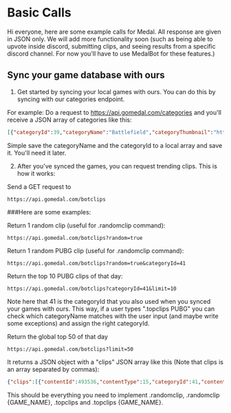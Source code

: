 # Basic Calls
Hi everyone, here are some example calls for Medal. All response are given in JSON only. We will add more functionality soon (such as being able to upvote inside discord, submitting clips, and seeing results from a specific discord channel. For now you'll have to use MedalBot for these features.)


## Sync your game database with ours

1) Get started by syncing your local games with ours. You can do this by syncing with our categories endpoint.

For example: Do a request to https://api.gomedal.com/categories and you'll receive a JSON array of categories like this:

```json
[{"categoryId":39,"categoryName":"Battlefield","categoryThumbnail":"https://static-cdn.jtvnw.net/ttv-boxart/Battlefield%201-52x72.jpg","categoryBackground":"https://static-cdn.jtvnw.net/ttv-boxart/Battlefield%201-52x72.jpg","categoryFollowers":52,"categoryPublishers":1,"isFeatured":1},{"categoryId":41,"categoryName":"PUBG","categoryThumbnail":"https://static-cdn.jtvnw.net/ttv-boxart/PLAYERUNKNOWN%27S%20BATTLEGROUNDS-272x380.jpg","categoryBackground":"https://static-cdn.jtvnw.net/ttv-boxart/PLAYERUNKNOWN%27S%20BATTLEGROUNDS-272x380.jpg","categoryFollowers":104,"categoryPublishers":1,"isFeatured":1}]
```

Simple save the categoryName and the categoryId to a local array and save it. You'll need it later.

2) After you've synced the games, you can request trending clips. This is how it works:

Send a GET request to 

```
https://api.gomedal.com/botclips
```

###Here are some examples:

Return 1 random clip (useful for .randomclip command):
```
https://api.gomedal.com/botclips?random=true 
```

Return 1 random PUBG clip (useful for .randomclip command):
```
https://api.gomedal.com/botclips?random=true&categoryId=41
```

Return the top 10 PUBG clips of that day:
```
https://api.gomedal.com/botclips?categoryId=41&limit=10
```

Note here that 41 is the categoryId that you also used when you synced your games with ours. This way, if a user types ".topclips PUBG" you can check which categoryName matches with the user input (and maybe write some exceptions) and assign the right categoryId.

Return the global top 50 of that day
```
https://api.gomedal.com/botclips?limit=50
```

It returns a JSON object with a "clips" JSON array like this (Note that clips is an array separated by commas):

```json
{"clips":[{"contentId":493536,"contentType":15,"categoryId":41,"contentTitle":"Testing Fate","contentUrl":"https://gomedal.com/clips/493536","thumbnail1080p":"https://s3.amazonaws.com/gomedal2/img/thumbnail-d5j1brjlkq3k7vmt-1080p.jpg","thumbnail720p":"https://s3.amazonaws.com/gomedal2/img/thumbnail-d5j1brjlkq3k7vmt-720p.jpg","thumbnail480p":"https://s3.amazonaws.com/gomedal2/img/thumbnail-d5j1brjlkq3k7vmt-480p.jpg","thumbnail360p":"https://s3.amazonaws.com/gomedal2/img/thumbnail-d5j1brjlkq3k7vmt-360p.jpg","thumbnail240p":"https://s3.amazonaws.com/gomedal2/img/thumbnail-d5j1brjlkq3k7vmt-240p.jpg","thumbnail144p":"https://s3.amazonaws.com/gomedal2/img/thumbnail-d5j1brjlkq3k7vmt-144p.jpg","videoLengthSeconds":16,"contentDescription":"Medal Discord,https://discord.gg/KEuwx6s,Discord","likes":0,"views":0,"thumbnailUrl":"https://s3.amazonaws.com/gomedal2/img/thumbnail-d5j1brjlkq3k7vmt-1080p.jpg","contentIcon":"medal","children":[],"parent":-1},{"contentId":493071,"contentType":15,"categoryId":27,"contentTitle":"The stuntlord always recovers.","contentUrl":"https://gomedal.com/clips/493071","thumbnail1080p":"https://s3.amazonaws.com/gomedal2/img/thumbnail-emqndvlon65hkay2-1080p.jpg","thumbnail720p":"https://s3.amazonaws.com/gomedal2/img/thumbnail-emqndvlon65hkay2-720p.jpg","thumbnail480p":"https://s3.amazonaws.com/gomedal2/img/thumbnail-emqndvlon65hkay2-480p.jpg","thumbnail360p":"https://s3.amazonaws.com/gomedal2/img/thumbnail-emqndvlon65hkay2-360p.jpg","thumbnail240p":"https://s3.amazonaws.com/gomedal2/img/thumbnail-emqndvlon65hkay2-240p.jpg","thumbnail144p":"https://s3.amazonaws.com/gomedal2/img/thumbnail-emqndvlon65hkay2-144p.jpg","videoLengthSeconds":9,"contentDescription":"Medal Discord,https://discord.gg/KEuwx6s,Discord","likes":1,"views":3,"thumbnailUrl":"https://s3.amazonaws.com/gomedal2/img/thumbnail-emqndvlon65hkay2-1080p.jpg","contentIcon":"medal","children":[],"parent":-1}]}
```


This should be everything you need to implement .randomclip, .randomclip {GAME_NAME}, .topclips and .topclips {GAME_NAME}.


